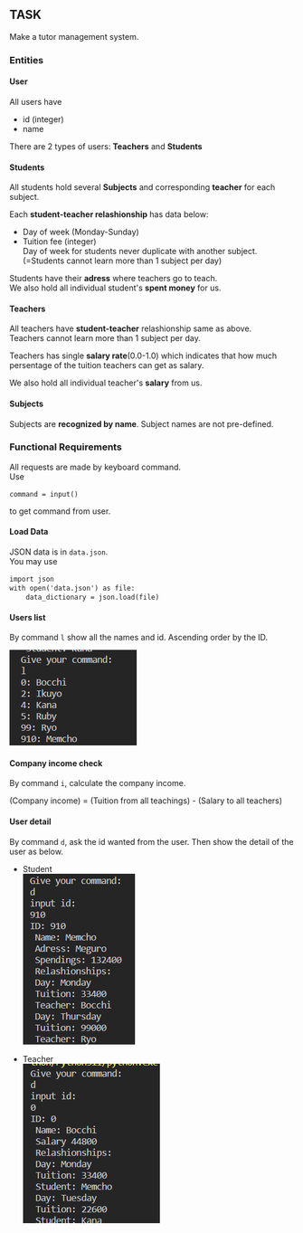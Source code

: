 ## TASK
Make a tutor management system.

### Entities

#### User
All users have
* id (integer)
* name

There are 2 types of users: **Teachers** and **Students**

#### Students
All students hold several **Subjects** and corresponding **teacher** for each subject.  
  
Each **student-teacher relashionship** has data below: 
* Day of week (Monday-Sunday)
* Tuition fee (integer)  
Day of week for students never duplicate with another subject.  
(=Students cannot learn more than 1 subject per day)

Students have their **adress** where teachers go to teach.  
We also hold all individual student's **spent money** for us.

#### Teachers
All teachers have **student-teacher** relashionship same as above.  
Teachers cannot learn more than 1 subject per day.  
  
Teachers has single **salary rate**(0.0-1.0) which indicates that how much persentage of the tuition teachers can get as salary.
  
We also hold all individual teacher's **salary** from us.

#### Subjects
Subjects are **recognized by name**.
Subject names are not pre-defined.

### Functional Requirements
All requests are made by keyboard command.  
Use
```
command = input()
```
to get command from user.

#### Load Data
JSON data is in `data.json`.  
You may use
```
import json
with open('data.json') as file:
	data_dictionary = json.load(file)
```

#### Users list
By command `l` show all the names and id. Ascending order by the ID.

![Alt text](Docs/user_list.png)

#### Company income check
By command `i`, calculate the company income.  
  
(Company income) = (Tuition from all teachings) - (Salary to all teachers)

#### User detail
By command `d`, ask the id wanted from the user.
Then show the detail of the user as below.

* Student  
![Alt text](Docs/student_detail.png)

* Teacher  
![Alt text](Docs/teacher_detail.png)